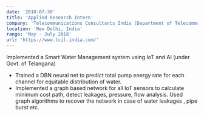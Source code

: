 ```yaml
---
date: '2018-07-30'
title: 'Applied Research Intern'
company: 'Telecommunications Consultants India (Department of Telecommunications, Ministry of Communications and Information Technology, Govt. of India.)'
location: 'New Delhi, India'
range: 'May - July 2018'
url: 'https://www.tcil-india.com/'
---
```

Implemented a Smart Water Management system using IoT and AI (under Govt. of Telangana)

- Trained a DBN neural net to predict total pump energy rate for each channel for equitable distribution of water.
- Implemented a graph based network for all IoT sensors to calculate minimum cost path, detect leakages, pressure,
flow analysis. Used graph algorithms to recover the network in case of water leakages , pipe burst etc.


